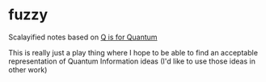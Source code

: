 # fuzzy

Scalayified notes based on [Q is for Quantum](https://www.amazon.co.uk/Q-Quantum-Terry-Rudolph/dp/0999063502/)

This is really just a play thing where I hope to be able to find an acceptable representation of Quantum Information ideas (I'd like to use those ideas in other work)
